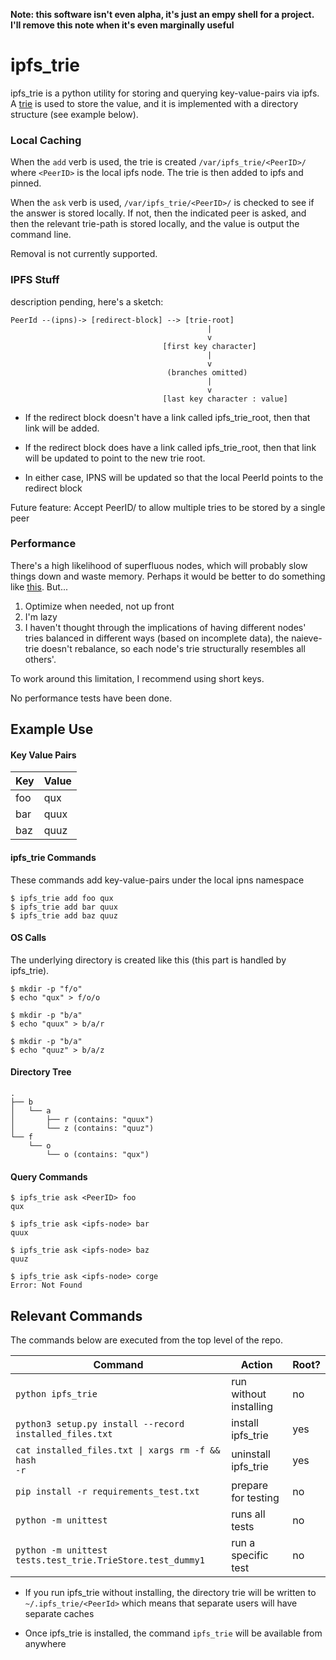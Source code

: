 **Note: this software isn't even alpha, it's just an empy shell for a project.  I'll remove this note when it's even marginally useful**

ipfs_trie
=============

ipfs_trie is a python utility for storing and querying key-value-pairs via ipfs.  A [trie](https://en.wikipedia.org/wiki/Trie) is used to store the value, and it is implemented with a directory structure (see example below).

### Local Caching

When the `add` verb is used, the trie is created `/var/ipfs_trie/<PeerID>/` where `<PeerID>` is the local ipfs node.  The trie is then added to ipfs and pinned.

When the `ask` verb is used, `/var/ipfs_trie/<PeerID>/` is checked to see if the answer is stored locally.  If not, then the indicated peer is asked, and then the relevant trie-path is stored locally, and the value is output the command line.

Removal is not currently supported.

### IPFS Stuff

description pending, here's a sketch:

    PeerId --(ipns)-> [redirect-block] --> [trie-root]
                                                |
                                                v
                                      [first key character]
                                                |
                                                v
                                       (branches omitted)
                                                |
                                                v
                                      [last key character : value]

- If the redirect block doesn't have a link called ipfs_trie_root, then that link will be added.

- If the redirect block does have a link called ipfs_trie_root, then that link will be updated to point to the new trie root.

- In either case, IPNS will be updated so that the local PeerId points to the redirect block

Future feature: Accept PeerID/<trie-name> to allow multiple tries to be stored by a single peer

### Performance

There's a high likelihood of superfluous nodes, which will probably slow things down and waste memory.  Perhaps it would be better to do something like [this](https://github.com/ethereum/wiki/wiki/Patricia-Tree).  But...
 1. Optimize when needed, not up front
 2. I'm lazy
 3. I haven't thought through the implications of having different nodes' tries balanced in different ways (based on incomplete data), the naieve-trie doesn't rebalance, so each node's trie structurally resembles all others'.

To work around this limitation, I recommend using short keys.

No performance tests have been done.

## Example Use

#### Key Value Pairs

| Key | Value |
|-----|-------|
| foo | qux   |
| bar | quux  |
| baz | quuz  |

#### ipfs_trie Commands

These commands add key-value-pairs under the local ipns namespace

    $ ipfs_trie add foo qux
    $ ipfs_trie add bar quux
    $ ipfs_trie add baz quuz

#### OS Calls

The underlying directory is created like this (this part is handled by ipfs_trie).

    $ mkdir -p "f/o"
    $ echo "qux" > f/o/o

    $ mkdir -p "b/a"
    $ echo "quux" > b/a/r

    $ mkdir -p "b/a"
    $ echo "quuz" > b/a/z

#### Directory Tree

    .
    ├── b
    │   └── a
    │       ├── r (contains: "quux")
    │       └── z (contains: "quuz")
    └── f
        └── o
            └── o (contains: "qux")

#### Query Commands

    $ ipfs_trie ask <PeerID> foo
    qux

    $ ipfs_trie ask <ipfs-node> bar
    quux

    $ ipfs_trie ask <ipfs-node> baz
    quuz

    $ ipfs_trie ask <ipfs-node> corge
    Error: Not Found

## Relevant Commands

The commands below are executed from the top level of the repo.

| Command | Action | Root? |
|---------|--------|---------------|
|`python ipfs_trie`| run without installing | no |
|`python3 setup.py install --record installed_files.txt`| install ipfs_trie | yes |
|<code>cat installed_files.txt &#124; xargs rm -f && hash -r</code> | uninstall ipfs_trie | yes |
|`pip install -r requirements_test.txt` | prepare for testing | no |
|`python -m unittest` | runs all tests | no|
|`python -m unittest tests.test_trie.TrieStore.test_dummy1` | run a specific test | no |


- If you run ipfs_trie without installing, the directory trie will be written to `~/.ipfs_trie/<PeerId>` which means that separate users will have separate caches

- Once ipfs_trie is installed, the command `ipfs_trie` will be available from anywhere
